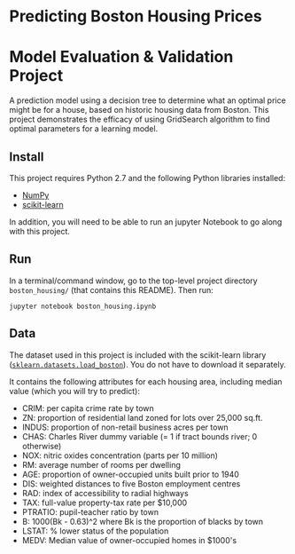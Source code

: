# Predicting Boston Housing Prices
# Model Evaluation & Validation Project

A prediction model using a decision tree to determine what an optimal price might be for a house, based on historic housing data from Boston. This project demonstrates the efficacy of using GridSearch algorithm to find optimal parameters for a learning model.

## Install

This project requires Python 2.7 and the following Python libraries installed:

- [NumPy](http://www.numpy.org/)
- [scikit-learn](http://scikit-learn.org/stable/)

In addition, you will need to be able to run an jupyter Notebook to go along with this project.


## Run

In a terminal/command window, go to the top-level project directory `boston_housing/` (that contains this README). Then run:

```jupyter notebook boston_housing.ipynb```

## Data

The dataset used in this project is included with the scikit-learn library ([`sklearn.datasets.load_boston`](http://scikit-learn.org/stable/modules/generated/sklearn.datasets.load_boston.html#sklearn.datasets.load_boston)). You do not have to download it separately.

It contains the following attributes for each housing area, including median value (which you will try to predict):

- CRIM: per capita crime rate by town
- ZN: proportion of residential land zoned for lots over 25,000 sq.ft.
- INDUS: proportion of non-retail business acres per town
- CHAS: Charles River dummy variable (= 1 if tract bounds river; 0 otherwise)
- NOX: nitric oxides concentration (parts per 10 million)
- RM: average number of rooms per dwelling
- AGE: proportion of owner-occupied units built prior to 1940
- DIS: weighted distances to five Boston employment centres
- RAD: index of accessibility to radial highways
- TAX: full-value property-tax rate per $10,000
- PTRATIO: pupil-teacher ratio by town
- B: 1000(Bk - 0.63)^2 where Bk is the proportion of blacks by town
- LSTAT: % lower status of the population
- MEDV: Median value of owner-occupied homes in $1000's
